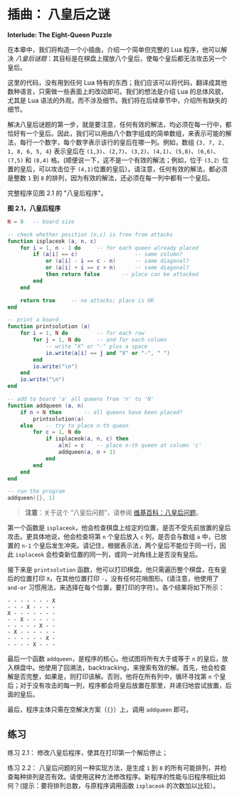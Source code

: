 # 插曲： 八皇后之谜

**Interlude: The Eight-Queen Puzzle**


在本章中，我们将构造一个小插曲，介绍一个简单但完整的 Lua 程序，他可以解决 *八皇后谜题*：其目标是在棋盘上摆放八个皇后，使每个皇后都无法攻击另一个皇后。

这里的代码，没有用到任何 Lua 特有的东西；我们应该可以将代码，翻译成其他数种语言，只需做一些表面上的改动即可。我们的想法是介绍 Lua 的总体风貌，尤其是 Lua 语法的外观，而不涉及细节。我们将在后续章节中，介绍所有缺失的细节。


解决八皇后谜题的第一步，就是要注意，任何有效的解法，均必须在每一行中，都恰好有一个皇后。因此，我们可以用由八个数字组成的简单数组，来表示可能的解法，每行一个数字，每个数字表示该行的皇后在哪一列。例如，数组 `{3, 7, 2, 1, 8, 6, 5, 4}` 表示皇后在 `(1,3)`、`(2,7)`、`(3,2)`、`(4,1)`、`(5,8)`、`(6,6)`、`(7,5)` 和 `(8,4)` 格。(顺便说一下，这不是一个有效的解法；例如，位于 `(3,2）`位置的皇后，可以攻击位于 `(4,1)`位置的皇后）。请注意，任何有效的解法，都必须是整数 `1` 到 `8` 的排列，因为有效的解法，还必须在每一列中都有一个皇后。


完整程序见图 2.1 的 "八皇后程序"。


**图 2.1，八皇后程序**

```lua
N = 8   -- board size

-- check whether position (n,c) is free from attacks
function isplaceok (a, n, c)
    for i = 1, n - 1 do     -- for each queen already placed
        if (a[i] == c)                  -- same column?
            or (a[i] - i == c - n)      -- same diagonal?
            or (a[i] + i == c + n)      -- same diagonal?
            then return false       -- place can be attacked
        end
    end

    return true     -- no attacks; place is OK
end

-- print a board
function printsolution (a)
    for i = 1, N do         -- for each row
        for j = 1, N do     -- and for each column
            -- write "X" or "-" plus a space
            io.write(a[i] == j and "X" or "-", " ")
        end
        io.write("\n")
    end
    io.write("\n")
end

-- add to board 'a' all queens from 'n' to 'N'
function addqueen (a, n)
    if n > N then       -- all queens have been placed?
        printsolution(a)
    else    -- try to place n-th queen
        for c = 1, N do
            if isplaceok(a, n, c) then
                a[n] = c    -- place n-th queen at column 'c'
                addqueen(a, n + 1)
            end
        end
    end
end

-- run the program
addqueen({}, 1)
```

> **注意**：关于这个 “八皇后问题”，请参阅 [维基百科：八皇后问题](https://zh.wikipedia.org/zh-cn/%E5%85%AB%E7%9A%87%E5%90%8E%E9%97%AE%E9%A2%98)。


第一个函数是 `isplaceok`，他会检查棋盘上给定的位置，是否不受先前放置的皇后攻击。更具体地说，他会检查将第 `n` 个皇后放入 `c` 列，是否会与数组 `a` 中，已放置的 `n-1` 个皇后发生冲突。请记住，根据表示法，两个皇后不能位于同一行，因此 `isplaceok` 会检查新位置的同一列，或同一对角线上是否没有皇后。


接下来是 `printsolution` 函数，他可以打印棋盘。他只需遍历整个棋盘，在有皇后的位置打印 `X`，在其他位置打印 `-`，没有任何花哨图形。(请注意，他使用了 `and-or` 习惯用法，来选择在每个位置，要打印的字符）。各个结果将如下所示：


```console
- - - - - - - X
- - - X - - - -
X - - - - - - -
- - X - - - - -
- - - - - X - -
- X - - - - - -
- - - - - - X -
- - - - X - - -
```


最后一个函数 `addqueen`，是程序的核心。他试图将所有大于或等于 `n` 的皇后，放入棋盘中。他使用了回溯法，backtracking，来搜索有效的解。首先，他会检查解是否完整，如果是，则打印该解。否则，他将在所有列中，循环寻找第 `n` 个皇后；对于没有攻击的每一列，程序都会将皇后放置在那里，并递归地尝试放置，后面的皇后。


最后，程序主体只需在空解决方案（`{}`）上，调用 `addqueen` 即可。


## 练习

练习 2.1： 修改八皇后程序，使其在打印第一个解后停止；


练习 2.2： 八皇后问题的另一种实现方法，是生成 `1` 到 `8` 的所有可能排列，并检查每种排列是否有效。请使用这种方法修改程序。新程序的性能与旧程序相比如何？(提示：要将排列总数，与原程序调用函数 `isplaceok` 的次数加以比较）。
